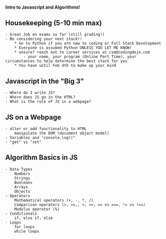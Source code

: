 #### Intro to Javascript and Algorithms!

## Housekeeping (5-10 min max)
    - Great Job on exams so far (still grading!)
    - Be considering your next stack!!
        * Go to Python if you are new to coding or Full Stack Development
        * Everyone is assumed Python UNLESS YOU LET ME KNOW!
        * unsure? reach out to career services at csm@codingdojo.com
            - your name, your program (Online Part Time), your circumstances to help determine the best stack for you
        * You have until Feb 4th to make up your mind

## Javascript in the "Big 3"
    - Where do I write JS?
    - Where does JS go in the HTML?
    - What is the role of JS in a webpage?

## JS on a Webpage
    - alter or add functionality to HTML
        manipulate the DOM (document object model)
    - Variables and "console.log()"
    - "get" vs "set"

## Algorithm Basics in JS
    - Data Types
        Numbers 
        Strings
        Booleans
        Arrays
        Objects
    - Operators
        Mathematical operators (+, -, *, /)
        Comparison operators (>, >=,, <, <=, == vs ===, != vs !==)
        Modulus operator (%)
    - Conditionals
        if, else if, else
    - Loops
        for loops
        while loops